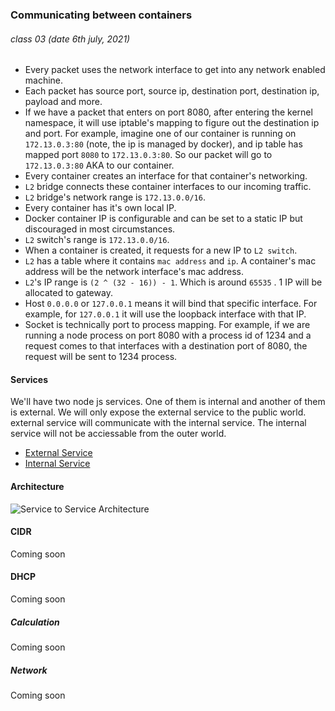 ### Communicating between containers
###### class 03 (date 6th july, 2021)

- Every packet uses the network interface to get into any network enabled machine.
- Each packet has source port, source ip, destination port, destination ip, payload and more.
- If we have a packet that enters on port 8080, after entering the kernel namespace, it will use iptable's mapping to figure out the destination 
ip and port. For example, imagine one of our container is running on `172.13.0.3:80` (note, the ip is managed by docker), and ip table has mapped 
port `8080` to `172.13.0.3:80`. So our packet will go to `172.13.0.3:80` AKA to our container. 
- Every container creates an interface for that container's networking.
- `L2` bridge connects these container interfaces to our incoming traffic.
- `L2` bridge's network range is `172.13.0.0/16`. 
- Every container has it's own local IP.
- Docker container IP is configurable and can be set to a static IP but discouraged in most circumstances.
- `L2` switch's range is `172.13.0.0/16`. 
- When a container is created, it requests for a new IP to `L2 switch`. 
- `L2` has a table where it contains `mac address` and `ip`. A container's mac address will be the network interface's mac address.
- `L2`'s IP range is `(2 ^ (32 - 16)) - 1`. Which is around `65535` . 1 IP will be allocated to gateway.  
- Host `0.0.0.0`  or `127.0.0.1` means it will bind that specific interface. For example, for `127.0.0.1` it will use the loopback interface with that IP. 
- Socket is technically port to process mapping. For example, if we are running a node process on port 8080 with a process id of 1234 and a request comes to that interfaces with a destination port of 8080, the request will be sent to 1234 process. 


#### Services

We'll have two node js services. One of them is internal and another of them is external. We will only expose the external service to the public world.
external service will communicate with the internal service. The internal service will not be acciessable from the outer world.

- [External Service ](https://github.com/thearyanahmed/learning-docker/tree/master/class_03/external) 
- [Internal Service ](https://github.com/thearyanahmed/learning-docker/tree/master/class_03/internal) 

#### Architecture
![Service to Service Architecture](service_to_services_communication_architecture.HEIC?raw=true "Service to Service Architecture")


#### CIDR
Coming soon
#### DHCP
Coming soon
##### Calculation 
Coming soon
##### Network 
Coming soon



